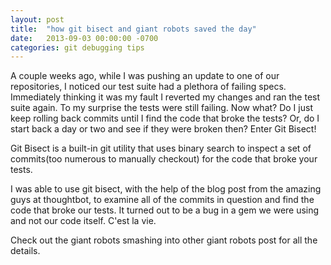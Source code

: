 ```yaml
---
layout: post
title:  "how git bisect and giant robots saved the day"
date:   2013-09-03 00:00:00 -0700
categories: git debugging tips
---
```


A couple weeks ago, while I was pushing an update to one of our repositories, I noticed our test suite had a plethora of failing specs. Immediately thinking it was my fault I reverted my changes and ran the test suite again. To my surprise the tests were still failing. Now what? Do I just keep rolling back commits until I find the code that broke the tests? Or, do I start back a day or two and see if they were broken then? Enter Git Bisect!

Git Bisect is a built-in git utility that uses binary search to inspect a set of commits(too numerous to manually checkout) for the code that broke your tests.

I was able to use git bisect, with the help of the blog post from the amazing guys at thoughtbot, to examine all of the commits in question and find the code that broke our tests. It turned out to be a bug in a gem we were using and not our code itself. C'est la vie.

Check out the giant robots smashing into other giant robots post for all the details.
